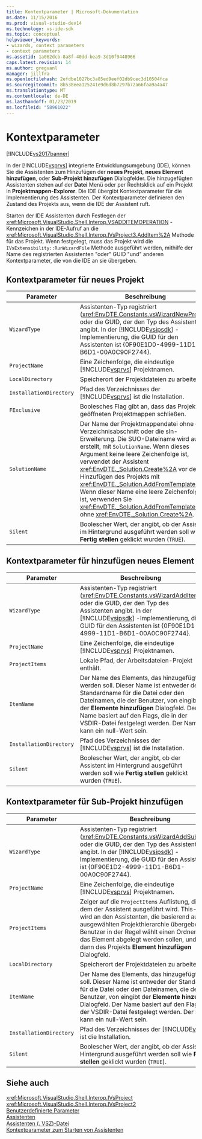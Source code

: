 ```yaml
---
title: Kontextparameter | Microsoft-Dokumentation
ms.date: 11/15/2016
ms.prod: visual-studio-dev14
ms.technology: vs-ide-sdk
ms.topic: conceptual
helpviewer_keywords:
- wizards, context parameters
- context parameters
ms.assetid: 1a062dcb-8a8f-40dd-bea9-3d10f9448966
caps.latest.revision: 14
ms.author: gregvanl
manager: jillfra
ms.openlocfilehash: 2efdbe1027bc3a85ed9eef02db9cec3d10504fca
ms.sourcegitcommit: 8b538eea125241e9d6d8b7297b72a66faa9a4a47
ms.translationtype: MT
ms.contentlocale: de-DE
ms.lasthandoff: 01/23/2019
ms.locfileid: "58961022"
---
```

# <a name="context-parameters"></a>Kontextparameter
[!INCLUDE[vs2017banner](../../includes/vs2017banner.md)]

In der [!INCLUDE[vsprvs](../../includes/vsprvs-md.md)] integrierte Entwicklungsumgebung (IDE), können Sie die Assistenten zum Hinzufügen der **neues Projekt**, **neues Element hinzufügen**, oder **Sub-Projekt hinzufügen** Dialogfelder. Die hinzugefügten Assistenten stehen auf der **Datei** Menü oder per Rechtsklick auf ein Projekt in **Projektmappen-Explorer**. Die IDE übergibt Kontextparameter für die Implementierung des Assistenten. Der Kontextparameter definieren den Zustand des Projekts aus, wenn die IDE der Assistent ruft.  
  
 Starten der IDE Assistenten durch Festlegen der <xref:Microsoft.VisualStudio.Shell.Interop.VSADDITEMOPERATION> -Kennzeichen in der IDE-Aufruf an die <xref:Microsoft.VisualStudio.Shell.Interop.IVsProject3.AddItem%2A> Methode für das Projekt. Wenn festgelegt, muss das Projekt wird die `IVsExtensibility::RunWizardFile` Methode ausgeführt werden, mithilfe der Name des registrierten Assistenten "oder" GUID "und" anderen Kontextparameter, die von die IDE an sie übergeben.  
  
## <a name="context-parameters-for-new-project"></a>Kontextparameter für neues Projekt  
  
|Parameter|Beschreibung|  
|---------------|-----------------|  
|`WizardType`|Assistenten-Typ registriert (<xref:EnvDTE.Constants.vsWizardNewProject>) oder die GUID, der den Typ des Assistenten angibt. In der [!INCLUDE[vsipsdk](../../includes/vsipsdk-md.md)] -Implementierung, die GUID für den Assistenten ist {0F90E1D0-4999-11D1-B6D1-00A0C90F2744}.|  
|`ProjectName`|Eine Zeichenfolge, die eindeutige [!INCLUDE[vsprvs](../../includes/vsprvs-md.md)] Projektnamen.|  
|`LocalDirectory`|Speicherort der Projektdateien zu arbeiten.|  
|`InstallationDirectory`|Pfad des Verzeichnisses der [!INCLUDE[vsprvs](../../includes/vsprvs-md.md)] ist die Installation.|  
|`FExclusive`|Boolesches Flag gibt an, dass das Projekt geöffneten Projektmappen schließen.|  
|`SolutionName`|Der Name der Projektmappendatei ohne den Verzeichnisabschnitt oder die sln-Erweiterung. Die SUO-Dateiname wird auch erstellt, mit `SolutionName`. Wenn dieses Argument keine leere Zeichenfolge ist, verwendet der Assistent <xref:EnvDTE._Solution.Create%2A> vor dem Hinzufügen des Projekts mit <xref:EnvDTE._Solution.AddFromTemplate%2A>. Wenn dieser Name eine leere Zeichenfolge ist, verwenden Sie <xref:EnvDTE._Solution.AddFromTemplate%2A> ohne <xref:EnvDTE._Solution.Create%2A>.|  
|`Silent`|Boolescher Wert, der angibt, ob der Assistent im Hintergrund ausgeführt werden soll wie **Fertig stellen** geklickt wurden (`TRUE`).|  
  
## <a name="context-parameters-for-add-new-item"></a>Kontextparameter für hinzufügen neues Element  
  
|Parameter|Beschreibung|  
|---------------|-----------------|  
|`WizardType`|Assistenten-Typ registriert (<xref:EnvDTE.Constants.vsWizardAddItem>) oder die GUID, der den Typ des Assistenten angibt. In der [!INCLUDE[vsipsdk](../../includes/vsipsdk-md.md)] -Implementierung, die GUID für den Assistenten ist {0F90E1D1-4999-11D1-B6D1-00A0C90F2744}.|  
|`ProjectName`|Eine Zeichenfolge, die eindeutige [!INCLUDE[vsprvs](../../includes/vsprvs-md.md)] Projektnamen.|  
|`ProjectItems`|Lokale Pfad, der Arbeitsdateien-Projekt enthält.|  
|`ItemName`|Der Name des Elements, das hinzugefügt werden soll. Dieser Name ist entweder der Standardname für die Datei oder den Dateinamen, die der Benutzer, von eingibt der **Elemente hinzufügen** Dialogfeld. Der Name basiert auf den Flags, die in der VSDIR-Datei festgelegt werden. Der Name kann ein null-Wert sein.|  
|`InstallationDirectory`|Pfad des Verzeichnisses der [!INCLUDE[vsprvs](../../includes/vsprvs-md.md)] ist die Installation.|  
|`Silent`|Boolescher Wert, der angibt, ob der Assistent im Hintergrund ausgeführt werden soll wie **Fertig stellen** geklickt wurden (`TRUE`).|  
  
## <a name="context-parameters-for-add-sub-project"></a>Kontextparameter für Sub-Projekt hinzufügen  
  
|Parameter|Beschreibung|  
|---------------|-----------------|  
|`WizardType`|Assistenten-Typ registriert (<xref:EnvDTE.Constants.vsWizardAddSubProject>) oder die GUID, der den Typ des Assistenten angibt. In der [!INCLUDE[vsipsdk](../../includes/vsipsdk-md.md)] -Implementierung, die GUID für den Assistenten ist {0F90E1D2-4999-11D1-B6D1-00A0C90F2744}.|  
|`ProjectName`|Eine Zeichenfolge, die eindeutige [!INCLUDE[vsprvs](../../includes/vsprvs-md.md)] Projektnamen.|  
|`ProjectItems`|Zeiger auf die `ProjectItems` Auflistung, die auf dem der Assistent ausgeführt wird. This-Zeiger wird an den Assistenten, die basierend auf der ausgewählten Projekthierarchie übergeben. Ein Benutzer in der Regel wählt einen Ordner in dem das Element abgelegt werden sollen, und ruft dann des Projekts **Element hinzufügen** Dialogfeld.|  
|`LocalDirectory`|Speicherort der Projektdateien zu arbeiten.|  
|`ItemName`|Der Name des Elements, das hinzugefügt werden soll. Dieser Name ist entweder der Standardname für die Datei oder den Dateinamen, die der Benutzer, von eingibt der **Elemente hinzufügen** Dialogfeld. Der Name basiert auf den Flags, die in der VSDIR-Datei festgelegt werden. Der Name kann ein null-Wert sein.|  
|`InstallationDirectory`|Pfad des Verzeichnisses der [!INCLUDE[vsprvs](../../includes/vsprvs-md.md)] ist die Installation.|  
|`Silent`|Boolescher Wert, der angibt, ob der Assistent im Hintergrund ausgeführt werden soll wie **Fertig stellen** geklickt wurden (`TRUE`).|  
  
## <a name="see-also"></a>Siehe auch  
 <xref:Microsoft.VisualStudio.Shell.Interop.IVsProject>   
 <xref:Microsoft.VisualStudio.Shell.Interop.IVsProject2>   
 [Benutzerdefinierte Parameter](../../extensibility/internals/custom-parameters.md)   
 [Assistenten](../../extensibility/internals/wizards.md)   
 [Assistenten (. VSZ)-Datei](../../extensibility/internals/wizard-dot-vsz-file.md)   
 [Kontextparameter zum Starten von Assistenten](http://msdn.microsoft.com/library/051a10f4-9e45-4604-b344-123044f33a24)
